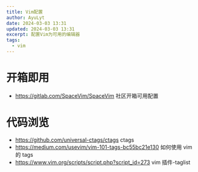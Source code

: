 ```yaml
---
title: Vim配置
author: AyuLyt
date: 2024-03-03 13:31
updated: 2024-03-03 13:31
excerpt: 配置Vim为可用的编辑器
tags:
  - vim
---
```

# 开箱即用

- https://gitlab.com/SpaceVim/SpaceVim 社区开箱可用配置

# 代码浏览

- https://github.com/universal-ctags/ctags ctags
- https://medium.com/usevim/vim-101-tags-bc55bc21e130 如何使用 vim 的 tags
- https://www.vim.org/scripts/script.php?script_id=273 vim 插件-taglist
